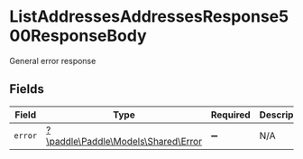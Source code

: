 # ListAddressesAddressesResponse500ResponseBody

General error response


## Fields

| Field                                                               | Type                                                                | Required                                                            | Description                                                         |
| ------------------------------------------------------------------- | ------------------------------------------------------------------- | ------------------------------------------------------------------- | ------------------------------------------------------------------- |
| `error`                                                             | [?\paddle\Paddle\Models\Shared\Error](../../Models/Shared/Error.md) | :heavy_minus_sign:                                                  | N/A                                                                 |